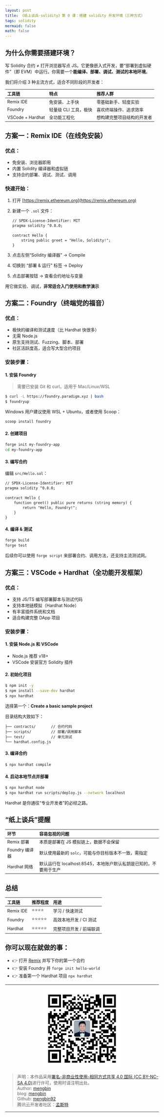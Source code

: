 ```yaml
---
layout: post
title: 《纸上谈兵·solidity》第 0 课：搭建 solidity 开发环境（三种方式）
tags: solidity
mermaid: false
math: false
---  
```


## 为什么你需要搭建环境？

写 Solidity 合约 ≠ 打开浏览器写点 JS。它更像嵌入式开发，要“部署到虚拟硬件”（即 EVM）中运行。你需要一个**能编译、部署、调试、测试的本地环境**。

我们将介绍 3 种主流方式，适合不同阶段的开发者：

| 工具链              | 特点            | 推荐人群          |
| :---------------- | :------------- | :------------- |
| Remix IDE        | 免安装、上手快       | 零基础新手、轻度实验    |
| Foundry          | 轻量级 CLI 工具，极快 | 喜欢终端操作、追求效率   |
| VSCode + Hardhat | 全功能工程化        | 想构建完整项目结构的开发者 |

## 方案一：Remix IDE（在线免安装）

### 优点：

* 免安装、浏览器即用
* 内置 Solidity 编译器和虚拟链
* 支持合约部署、调试、测试、调用

### 快速开始：

1. 打开 [https://remix.ethereum.org](https://remix.ethereum.org)
2. 新建一个 `.sol` 文件：

   ```solidity
   // SPDX-License-Identifier: MIT
   pragma solidity ^0.8.0;

   contract Hello {
       string public greet = "Hello, Solidity!";
   }
   ```
3. 点击左侧“Solidity 编译器” → Compile
4. 切换到 “部署 & 运行” 标签 → Deploy
5. 点击部署按钮 → 查看合约地址与变量

用它做实验、调试，**非常适合入门使用和教学演示**

## 方案二：Foundry（终端党的福音）

### 优点：

* 极快的编译和测试速度（比 Hardhat 快很多）
* 无需 Node.js
* 原生支持测试、Fuzzing、脚本、部署
* 社区活跃度高，适合写大型合约项目

### 安装步骤：

#### 1. 安装 Foundry

> 需要已安装 Git 和 curl，适用于 Mac/Linux/WSL

```bash
$ curl -L https://foundry.paradigm.xyz | bash
$ foundryup
```

Windows 用户建议使用 WSL + Ubuntu，或者使用 Scoop：

```bash
scoop install foundry
```

#### 2. 创建项目

```bash
forge init my-foundry-app
cd my-foundry-app
```

#### 3. 编写合约

编辑 `src/Hello.sol`：

```solidity
// SPDX-License-Identifier: MIT
pragma solidity ^0.8.0;

contract Hello {
    function greet() public pure returns (string memory) {
        return "Hello, Foundry!";
    }
}
```

#### 4. 编译 & 测试

```bash
forge build
forge test
```

后续你可以使用 `forge script` 来部署合约、调用方法，还支持主流测试网。

## 方案三：VSCode + Hardhat（全功能开发框架）

### 优点：

* 支持 JS/TS 编写部署脚本与测试代码
* 支持本地链模拟（Hardhat Node）
* 有丰富插件系统和文档
* 适合构建完整 DApp 项目

### 安装步骤：

#### 1. 安装 Node.js 和 VSCode

* Node.js 推荐 v18+
* VSCode 安装官方 Solidity 插件

#### 2. 初始化项目

```bash
$ npm init -y
$ npm install --save-dev hardhat
$ npx hardhat
```

选择第一个：**Create a basic sample project**

目录结构大致如下：

```text
├── contracts/       // 合约代码
├── scripts/         // 部署/调用脚本
├── test/            // 单元测试
└── hardhat.config.js
```

#### 3. 编译合约

```bash
$ npx hardhat compile
```

#### 4. 启动本地节点并部署

```bash
$ npx hardhat node
$ npx hardhat run scripts/deploy.js --network localhost
```

Hardhat 是你通往“专业开发者”的必经之路。

## “纸上谈兵”提醒

| 环节       | 容易忽视的问题                                  |
| :----------- | :---------------------------------------- |
| Remix 部署    | 本质是部署在 JS 模拟链上，数据不会保留                    |
| Foundry 编译器 | 默认使用最新的 `solc`，可能与你目标版本不一致，需指定           |
| Hardhat 网络  | 默认运行在 localhost:8545，本地账户默认私钥是已知的，不要用于生产 |

## 总结

| 工具链       | 推荐程度  | 用途             |
| :--------- | :----- | :-------------- |
| Remix IDE | ⭐⭐⭐⭐  | 学习 / 快速测试      |
| Foundry   | ⭐⭐⭐⭐⭐ | 高效本地开发 / CI 测试 |
| Hardhat   | ⭐⭐⭐⭐⭐ | 完整项目开发 / 前端联调  |

## 你可以现在就做的事：

* 👉 打开 [Remix](https://remix.ethereum.org) 并写下你的第一个合约
* 👉 安装 Foundry 并 `forge init hello-world`
* 👉 准备第一个 Hardhat 项目 `npx hardhat`

---

<div align="center">
  <img src="../img/qrcode_wechat.jpg" alt="孟斯特">
</div>

> 声明：本作品采用[署名-非商业性使用-相同方式共享 4.0 国际 (CC BY-NC-SA 4.0)](https://creativecommons.org/licenses/by-nc-sa/4.0/deed.zh)进行许可，使用时请注明出处。  
> Author: [mengbin](mengbin1992@outlook.com)  
> blog: [mengbin](https://mengbin.top)  
> Github: [mengbin92](https://mengbin92.github.io/)  
> 腾讯云开发者社区：[孟斯特](https://cloud.tencent.com/developer/user/6649301)  
---